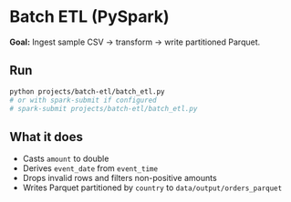 # Batch ETL (PySpark)

**Goal:** Ingest sample CSV → transform → write partitioned Parquet.

## Run
```bash
python projects/batch-etl/batch_etl.py
# or with spark-submit if configured
# spark-submit projects/batch-etl/batch_etl.py
```
## What it does
- Casts `amount` to double
- Derives `event_date` from `event_time`
- Drops invalid rows and filters non-positive amounts
- Writes Parquet partitioned by `country` to `data/output/orders_parquet`
